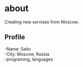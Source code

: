 # about 
Creating new servises from Moscow.

## Profile
-Name: Saito   
-City: Moscow, Russia  
-programing, languages  
